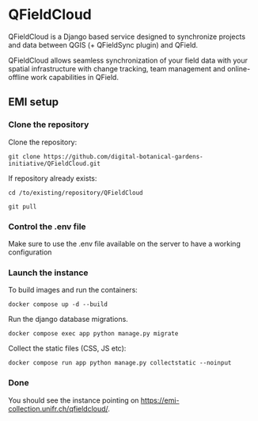 # QFieldCloud

QFieldCloud is a Django based service designed to synchronize projects and data between QGIS (+ QFieldSync plugin) and QField.

QFieldCloud allows seamless synchronization of your field data with your spatial infrastructure with change tracking, team management and online-offline work capabilities in QField.

## EMI setup

### Clone the repository

Clone the repository:

    git clone https://github.com/digital-botanical-gardens-initiative/QFieldCloud.git

If repository already exists:
    
    cd /to/existing/repository/QFieldCloud

    git pull

### Control the .env file

Make sure to use the .env file available on the server to have a working configuration

### Launch the instance

To build images and run the containers:

    docker compose up -d --build

Run the django database migrations.

    docker compose exec app python manage.py migrate

Collect the static files (CSS, JS etc):

    docker compose run app python manage.py collectstatic --noinput

### Done

You should see the instance pointing on https://emi-collection.unifr.ch/qfieldcloud/.